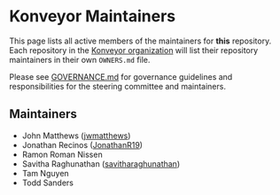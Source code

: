 # Konveyor Maintainers

This page lists all active members of the maintainers for **this**
repository. Each repository in the [Konveyor organization](https://github.com/konveyor/) will
list their repository maintainers in their own `OWNERS.md` file.


Please see [GOVERNANCE.md](GOVERNANCE.md) for governance guidelines and responsibilities for the
steering committee and maintainers.


## Maintainers

* John Matthews	([jwmatthews](https://github.com/jwmatthews)) 
* Jonathan Recinos	([JonathanR19](https://github.com/JonathanR19))
* Ramon Roman Nissen		
* Savitha Raghunathan	([savitharaghunathan](https://github.com/savitharaghunathan))
* Tam Nguyen		
* Todd Sanders		
